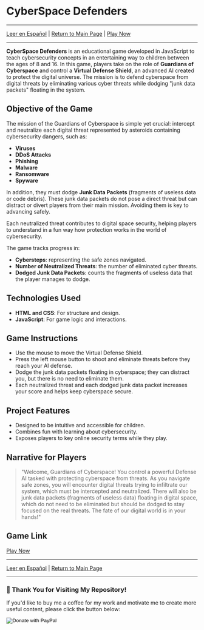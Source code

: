 # CyberSpace Defenders

---

[Leer en Español](README-es.md) | [Return to Main Page](../../../README.md) | [Play Now](./Container/index.html)

---

**CyberSpace Defenders** is an educational game developed in JavaScript to teach cybersecurity concepts in an entertaining way to children between the ages of 8 and 16. In this game, players take on the role of **Guardians of Cyberspace** and control a **Virtual Defense Shield**, an advanced AI created to protect the digital universe. The mission is to defend cyberspace from digital threats by eliminating various cyber threats while dodging "junk data packets" floating in the system.

## Objective of the Game

The mission of the Guardians of Cyberspace is simple yet crucial: intercept and neutralize each digital threat represented by asteroids containing cybersecurity dangers, such as:

- **Viruses**
- **DDoS Attacks**
- **Phishing**
- **Malware**
- **Ransomware**
- **Spyware**

In addition, they must dodge **Junk Data Packets** (fragments of useless data or code debris). These junk data packets do not pose a direct threat but can distract or divert players from their main mission. Avoiding them is key to advancing safely.

Each neutralized threat contributes to digital space security, helping players to understand in a fun way how protection works in the world of cybersecurity.

The game tracks progress in:
- **Cybersteps**: representing the safe zones navigated.
- **Number of Neutralized Threats**: the number of eliminated cyber threats.
- **Dodged Junk Data Packets**: counts the fragments of useless data that the player manages to dodge.

## Technologies Used

- **HTML and CSS**: For structure and design.
- **JavaScript**: For game logic and interactions.

## Game Instructions

- Use the mouse to move the Virtual Defense Shield.
- Press the left mouse button to shoot and eliminate threats before they reach your AI defense.
- Dodge the junk data packets floating in cyberspace; they can distract you, but there is no need to eliminate them.
- Each neutralized threat and each dodged junk data packet increases your score and helps keep cyberspace secure.

## Project Features

- Designed to be intuitive and accessible for children.
- Combines fun with learning about cybersecurity.
- Exposes players to key online security terms while they play.

## Narrative for Players

> "Welcome, Guardians of Cyberspace! You control a powerful Defense AI tasked with protecting cyberspace from threats. As you navigate safe zones, you will encounter digital threats trying to infiltrate our system, which must be intercepted and neutralized. There will also be junk data packets (fragments of useless data) floating in digital space, which do not need to be eliminated but should be dodged to stay focused on the real threats. The fate of our digital world is in your hands!"

## Game Link

[Play Now](./Container/index.html)

---

[Leer en Español](README-es.md) | [Return to Main Page](../../../README.md)

---

### 🙏 Thank You for Visiting My Repository!

If you'd like to buy me a coffee for my work and motivate me to create more useful content, please click the button below:

<form action="https://www.paypal.com/donate" method="post" target="_blank">
  <!-- Your hosted_button_id generated by PayPal -->
  <input type="hidden" name="hosted_button_id" value="8CBQUB38L9ESN" />
  
  <!-- Official PayPal Donate button image -->
  <input type="image" 
         src="https://www.paypalobjects.com/es_ES/ES/i/btn/btn_donateCC_LG.gif" 
         border="0" name="submit" 
         title="PayPal - The safer, easier way to pay online!" 
         alt="Donate with PayPal" />
         
  <!-- PayPal tracking pixel -->
  <img alt="" border="0" 
       src="https://www.paypal.com/es_ES/i/scr/pixel.gif" 
       width="1" height="1" />
</form>
